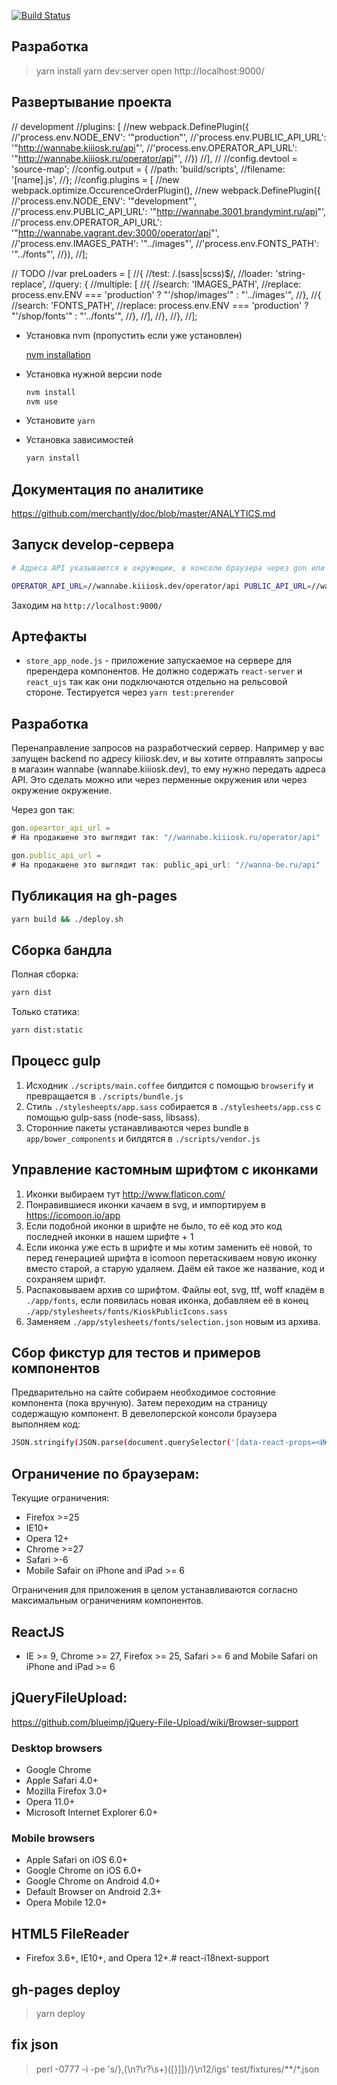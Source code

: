 [![Build Status](https://travis-ci.org/merchantly/front-public.svg?branch=master)](https://travis-ci.org/merchantly/front-public)



Разработка
----------

> yarn install
> yarn dev:server
> open http://localhost:9000/

Развертывание проекта
---------------------
// development
//plugins: [
//new webpack.DefinePlugin({
//'process.env.NODE_ENV': '"production"',
//'process.env.PUBLIC_API_URL': '"http://wannabe.kiiiosk.ru/api"',
//'process.env.OPERATOR_API_URL': '"http://wannabe.kiiiosk.ru/operator/api"',
//})
//],
//
//config.devtool = 'source-map';
//config.output = {
//path: 'build/scripts',
//filename: '[name].js',
//};
//config.plugins = [
//new webpack.optimize.OccurenceOrderPlugin(),
//new webpack.DefinePlugin({
//'process.env.NODE_ENV': '"development"',
//'process.env.PUBLIC_API_URL': '"http://wannabe.3001.brandymint.ru/api"',
//'process.env.OPERATOR_API_URL': '"http://wannabe.vagrant.dev:3000/operator/api"',
//'process.env.IMAGES_PATH': '"../images"',
//'process.env.FONTS_PATH': '"../fonts"',
//}),
//];

// TODO
//var preLoaders = [
//{
//test: /\.(sass|scss)$/,
//loader: 'string-replace',
//query: {
//multiple: [
//{
//search: 'IMAGES_PATH',
//replace: process.env.ENV === 'production' ? "'/shop/images'" : "'../images'",
//},
//{
//search: 'FONTS_PATH',
//replace: process.env.ENV === 'production' ? "'/shop/fonts'" : "'../fonts'",
//},
//],
//},
//},
//];


* Установка nvm (пропустить если уже установлен)

  [nvm installation](https://github.com/creationix/nvm#installation)

* Установка нужной версии node

  ```sh
  nvm install
  nvm use
  ```

* Установите `yarn`

* Установка зависимостей

  ```sh
  yarn install
  ```

Документация по аналитике
-------------------------

https://github.com/merchantly/doc/blob/master/ANALYTICS.md


Запуск develop-сервера
---------------------

  ```sh
  # Адреса API указываются в окружещии, в консоли браузера через gon или в ./app/scripts/resources/gon.js

  OPERATOR_API_URL=//wannabe.kiiiosk.dev/operator/api PUBLIC_API_URL=//wannabe.kiiiosk.dev/api yarn start
  ```


Заходим на `http://localhost:9000/`

Артефакты
---------

* `store_app_node.js` - приложение запускаемое на сервере для пререндера
  компонентов. Не должно содержать `react-server` и `react_ujs` так как они
  подключаются отдельно на рельсовой стороне. Тестируется через `yarn
  test:prerender`

Разработка
-----------

Перенаправление запросов на разработческий сервер. Например у вас запущен
backend по адресу kiiiosk.dev, и вы хотите отправлять запросы в магазин wannabe
(wannabe.kiiiosk.dev), то ему нужно передать адреса API. Это сделать можно или
через перменные окружения или через окружение окружение.

Через gon так:

```javascript
gon.opeartor_api_url =
# На продакшене это выглядит так: "//wannabe.kiiiosk.ru/operator/api"

gon.public_api_url =
# На продакшене это выглядит так: public_api_url: "//wanna-be.ru/api"
```

Публикация на gh-pages
----------------------

  ```sh
  yarn build && ./deploy.sh
  ```


Сборка бандла
-------------

Полная сборка:

  ```sh
  yarn dist
  ```

Только статика:

  ```sh
  yarn dist:static
  ```

Процесс gulp
------------

1. Исходник `./scripts/main.coffee` билдится с помощью `browserify` и превращается в `./scripts/bundle.js`
2. Стиль `./stylesheepts/app.sass` собирается в `./stylesheets/app.css`
с помощью gulp-sass (node-sass, libsass).
3. Сторонние пакеты устанавливаются через bundle в `app/bower_components` и билдятся в `./scripts/vendor.js`

Управление кастомным шрифтом с иконками
---------------------------------------

1. Иконки выбираем тут http://www.flaticon.com/
2. Понравившиеся иконки качаем в svg, и импортируем в https://icomoon.io/app
3. Если подобной иконки в шрифте не было, то её код это код последней иконки в нашем шрифте + 1
4. Если иконка уже есть в шрифте и мы хотим заменить её новой, то перед генерацией шрифта в icomoon перетаскиваем новую иконку вместо старой, а старую удаляем. Даём ей такое же название, код и сохраняем шрифт.
5. Распаковываем архив со шрифтом. Файлы eot, svg, ttf, woff кладём в `./app/fonts`, если появилась новая иконка, добавляем её в конец `./app/stylesheets/fonts/KioskPublicIcons.sass`
6. Заменяем `./app/stylesheets/fonts/selection.json` новым из архива.

Сбор фикстур для тестов и примеров компонентов
----------------------------------------------

Предварительно на сайте собираем необходимое состояние компонента (пока вручную). Затем переходим на страницу содержащую компонент. В девелоперской консоли браузера выполняем код:

  ```sh
  JSON.stringify(JSON.parse(document.querySelector('[data-react-props=<Имя компонента>]').getAttribute('data-react-props')), null, 2)
  ```

Ограничение по браузерам:
------------------------

Текущие ограничения:

* Firefox >=25
* IE10+
* Opera 12+
* Chrome >=27
* Safari >-6
* Mobile Safair on iPhone and iPad >= 6

Ограничения для приложения в целом устанавливаются согласно максимальным ограничениям компонентов.

## ReactJS

* IE >= 9, Chrome >= 27, Firefox >= 25, Safari >= 6 and Mobile Safari on iPhone and iPad >= 6

## jQueryFileUpload:

https://github.com/blueimp/jQuery-File-Upload/wiki/Browser-support

### Desktop browsers

* Google Chrome
* Apple Safari 4.0+
* Mozilla Firefox 3.0+
* Opera 11.0+
* Microsoft Internet Explorer 6.0+

### Mobile browsers

* Apple Safari on iOS 6.0+
* Google Chrome on iOS 6.0+
* Google Chrome on Android 4.0+
* Default Browser on Android 2.3+
* Opera Mobile 12.0+

## HTML5 FileReader

* Firefox 3.6+, IE10+, and Opera 12+.# react-i18next-support

## gh-pages deploy

> yarn deploy

## fix json

> perl  -0777 -i -pe 's/},(\n?\r?\s+)([}\]])/}\n$1$2/igs'  test/fixtures/**/*.json
